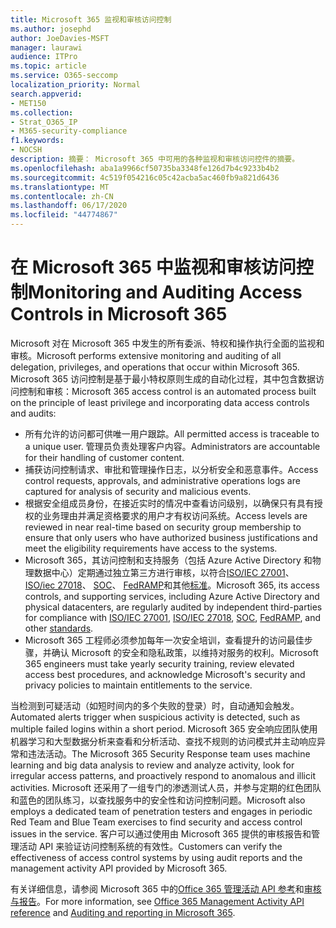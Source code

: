 ```yaml
---
title: Microsoft 365 监视和审核访问控制
ms.author: josephd
author: JoeDavies-MSFT
manager: laurawi
audience: ITPro
ms.topic: article
ms.service: O365-seccomp
localization_priority: Normal
search.appverid:
- MET150
ms.collection:
- Strat_O365_IP
- M365-security-compliance
f1.keywords:
- NOCSH
description: 摘要： Microsoft 365 中可用的各种监视和审核访问控件的摘要。
ms.openlocfilehash: aba1a9966cf50735ba3348fe126d7b4c9233b4b2
ms.sourcegitcommit: 4c519f054216c05c42acba5ac460fb9a821d6436
ms.translationtype: MT
ms.contentlocale: zh-CN
ms.lasthandoff: 06/17/2020
ms.locfileid: "44774867"
---
```

# <a name="monitoring-and-auditing-access-controls-in-microsoft-365"></a><span data-ttu-id="04290-103">在 Microsoft 365 中监视和审核访问控制</span><span class="sxs-lookup"><span data-stu-id="04290-103">Monitoring and Auditing Access Controls in Microsoft 365</span></span>

<span data-ttu-id="04290-104">Microsoft 对在 Microsoft 365 中发生的所有委派、特权和操作执行全面的监视和审核。</span><span class="sxs-lookup"><span data-stu-id="04290-104">Microsoft performs extensive monitoring and auditing of all delegation, privileges, and operations that occur within Microsoft 365.</span></span> <span data-ttu-id="04290-105">Microsoft 365 访问控制是基于最小特权原则生成的自动化过程，其中包含数据访问控制和审核：</span><span class="sxs-lookup"><span data-stu-id="04290-105">Microsoft 365 access control is an automated process built on the principle of least privilege and incorporating data access controls and audits:</span></span>

- <span data-ttu-id="04290-106">所有允许的访问都可供唯一用户跟踪。</span><span class="sxs-lookup"><span data-stu-id="04290-106">All permitted access is traceable to a unique user.</span></span> <span data-ttu-id="04290-107">管理员负责处理客户内容。</span><span class="sxs-lookup"><span data-stu-id="04290-107">Administrators are accountable for their handling of customer content.</span></span>
- <span data-ttu-id="04290-108">捕获访问控制请求、审批和管理操作日志，以分析安全和恶意事件。</span><span class="sxs-lookup"><span data-stu-id="04290-108">Access control requests, approvals, and administrative operations logs are captured for analysis of security and malicious events.</span></span>
- <span data-ttu-id="04290-109">根据安全组成员身份，在接近实时的情况中查看访问级别，以确保只有具有授权的业务理由并满足资格要求的用户才有权访问系统。</span><span class="sxs-lookup"><span data-stu-id="04290-109">Access levels are reviewed in near real-time based on security group membership to ensure that only users who have authorized business justifications and meet the eligibility requirements have access to the systems.</span></span>
- <span data-ttu-id="04290-110">Microsoft 365，其访问控制和支持服务（包括 Azure Active Directory 和物理数据中心）定期通过独立第三方进行审核，以符合[ISO/IEC 27001](https://www.microsoft.com/TrustCenter/Compliance/iso-iec-27001)、 [ISO/iec 27018](https://www.microsoft.com/TrustCenter/Compliance/iso-iec-27018)、 [SOC](https://www.microsoft.com/TrustCenter/Compliance/SOC)、 [FedRAMP](https://www.microsoft.com/TrustCenter/Compliance/FedRAMP)和其他[标准](https://www.microsoft.com/TrustCenter/Compliance?service=Office#Icons)。</span><span class="sxs-lookup"><span data-stu-id="04290-110">Microsoft 365, its access controls, and supporting services, including Azure Active Directory and physical datacenters, are regularly audited by independent third-parties for compliance with [ISO/IEC 27001](https://www.microsoft.com/TrustCenter/Compliance/iso-iec-27001), [ISO/IEC 27018](https://www.microsoft.com/TrustCenter/Compliance/iso-iec-27018), [SOC](https://www.microsoft.com/TrustCenter/Compliance/SOC), [FedRAMP](https://www.microsoft.com/TrustCenter/Compliance/FedRAMP), and other [standards](https://www.microsoft.com/TrustCenter/Compliance?service=Office#Icons).</span></span>
- <span data-ttu-id="04290-111">Microsoft 365 工程师必须参加每年一次安全培训，查看提升的访问最佳步骤，并确认 Microsoft 的安全和隐私政策，以维持对服务的权利。</span><span class="sxs-lookup"><span data-stu-id="04290-111">Microsoft 365 engineers must take yearly security training, review elevated access best procedures, and acknowledge Microsoft's security and privacy policies to maintain entitlements to the service.</span></span>

<span data-ttu-id="04290-112">当检测到可疑活动（如短时间内的多个失败的登录）时，自动通知会触发。</span><span class="sxs-lookup"><span data-stu-id="04290-112">Automated alerts trigger when suspicious activity is detected, such as multiple failed logins within a short period.</span></span> <span data-ttu-id="04290-113">Microsoft 365 安全响应团队使用机器学习和大型数据分析来查看和分析活动、查找不规则的访问模式并主动响应异常和违法活动。</span><span class="sxs-lookup"><span data-stu-id="04290-113">The Microsoft 365 Security Response team uses machine learning and big data analysis to review and analyze activity, look for irregular access patterns, and proactively respond to anomalous and illicit activities.</span></span> <span data-ttu-id="04290-114">Microsoft 还采用了一组专门的渗透测试人员，并参与定期的红色团队和蓝色的团队练习，以查找服务中的安全性和访问控制问题。</span><span class="sxs-lookup"><span data-stu-id="04290-114">Microsoft also employs a dedicated team of penetration testers and engages in periodic Red Team and Blue Team exercises to find security and access control issues in the service.</span></span> <span data-ttu-id="04290-115">客户可以通过使用由 Microsoft 365 提供的审核报告和管理活动 API 来验证访问控制系统的有效性。</span><span class="sxs-lookup"><span data-stu-id="04290-115">Customers can verify the effectiveness of access control systems by using audit reports and the management activity API provided by Microsoft 365.</span></span>

<span data-ttu-id="04290-116">有关详细信息，请参阅 Microsoft 365 中的[Office 365 管理活动 API 参考](https://docs.microsoft.com/office/office-365-management-api/office-365-management-activity-api-reference)和[审核与报告](office-365-auditing-and-reporting-overview.md)。</span><span class="sxs-lookup"><span data-stu-id="04290-116">For more information, see [Office 365 Management Activity API reference](https://docs.microsoft.com/office/office-365-management-api/office-365-management-activity-api-reference) and [Auditing and reporting in Microsoft 365](office-365-auditing-and-reporting-overview.md).</span></span>

